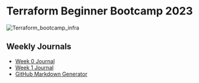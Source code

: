 # Terraform Beginner Bootcamp 2023
![Terraform_bootcamp_infra](https://github.com/luisrivas35/terraform-beginner-bootcamp-2023/assets/43067588/274fcb6f-3de7-47be-a1d1-b5044e8af9a4)
## Weekly Journals
- [Week 0 Journal](journal/week0.md)
- [Week 1 Journal](journal/week1.md) 
- [GitHub Markdown Generator](https://ecotrust-canada.github.io/markdown-toc/https://ecotrust-canada.github.io/markdown-toc/)

